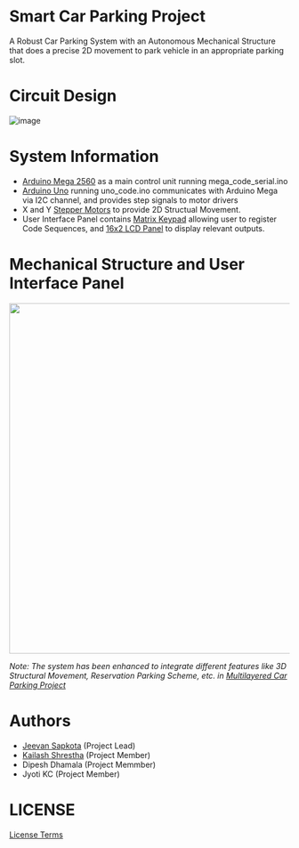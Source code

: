 # Smart Car Parking Project
A Robust Car Parking System with an Autonomous Mechanical Structure that does a precise 2D movement to park vehicle in an appropriate parking slot. 

# Circuit Design
![image](https://github.com/jinmax100/smartcarparking/assets/51187747/6cf5993b-5d7e-41cf-92f6-476da00fd954)

# System Information
* [Arduino Mega 2560](https://store.arduino.cc/products/arduino-mega-2560-rev3) as a main control unit running mega_code_serial.ino
* [Arduino Uno](https://store.arduino.cc/products/arduino-uno-rev3) running uno_code.ino communicates with Arduino Mega via I2C channel, and provides step signals to motor drivers
* X and Y [Stepper Motors](https://www.elprocus.com/stepper-motor-types-advantages-applications/) to provide 2D Structual Movement.
* User Interface Panel contains [Matrix Keypad](https://www.electroduino.com/4x4-keypad-module/) allowing user to register Code Sequences, and [16x2 LCD Panel](https://www.electronicsforu.com/technology-trends/learn-electronics/16x2-lcd-pinout-diagram) to display relevant outputs.

# Mechanical Structure and User Interface Panel
<img src="https://user-images.githubusercontent.com/51187747/69154822-ce7a8000-0b08-11ea-9192-e4c5c9f24f7d.jpg" widdth="630" height="630">

*Note: The system has been enhanced to integrate different features like 3D Structural Movement, Reservation Parking Scheme, etc. in [Multilayered Car Parking Project](https://github.com/sapkotajeevan/multilayeredcarparking)*

# Authors
* [Jeevan Sapkota](https://github.com/jinmax100) (Project Lead)
* [Kailash Shrestha](https://github.com/kailashstha) (Project Member)
* Dipesh Dhamala (Project Memmber)
* Jyoti KC (Project Member)


# LICENSE
[License Terms](https://github.com/jinmax100/smartcarparking/blob/master/LICENSE)


